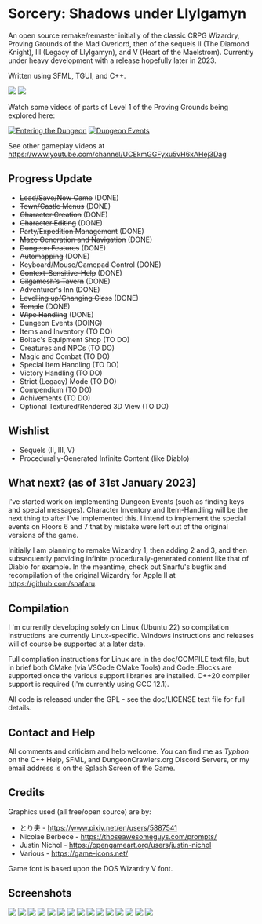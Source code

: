 # Sorcery: Shadows under Llylgamyn

An open source remake/remaster initially of the classic CRPG Wizardry, Proving Grounds of the Mad Overlord, then of the sequels II (The Diamond Knight), III (Legacy of Llylgamyn), and V (Heart of the Maelstrom). Currently under heavy development with a release hopefully later in 2023.

Written using SFML, TGUI, and C++.

![](/promo/screen1.png)
![](/promo/screen7.png)

Watch some videos of parts of Level 1 of the Proving Grounds being explored here:

[![Entering the Dungeon](https://img.youtube.com/vi/AQ9LhK0ta8A/maxresdefault.jpg)](https://youtu.be/AQ9LhK0ta8A)
[![Dungeon Events](https://img.youtube.com/vi/yHwHhr6-Gtc/maxresdefault.jpg)](https://youtu.be/yHwHhr6-Gtc)

See other gameplay videos at <https://www.youtube.com/channel/UCEkmGGFyxu5vH6xAHej3Dag>

## Progress Update

* ~~Load/Save/New Game~~ (DONE)
* ~~Town/Castle Menus~~ (DONE)
* ~~Character Creation~~ (DONE)
* ~~Character Editing~~ (DONE)
* ~~Party/Expedition Management~~ (DONE)
* ~~Maze Generation and Navigation~~ (DONE)
* ~~Dungeon Features~~ (DONE)
* ~~Automapping~~ (DONE)
* ~~Keyboard/Mouse/Gamepad Control~~ (DONE)
* ~~Context-Sensitive-Help~~ (DONE)
* ~~Gilgamesh's Tavern~~ (DONE)
* ~~Adventurer's Inn~~ (DONE)
* ~~Levelling up/Changing Class~~ (DONE)
* ~~Temple~~ (DONE)
* ~~Wipe Handling~~ (DONE)
* Dungeon Events (DOING)
* Items and Inventory (TO DO)
* Boltac's Equipment Shop (TO DO)
* Creatures and NPCs (TO DO)
* Magic and Combat (TO DO)
* Special Item Handling (TO DO)
* Victory Handling (TO DO)
* Strict (Legacy) Mode (TO DO)
* Compendium (TO DO)
* Achivements (TO DO)
* Optional Textured/Rendered 3D View (TO DO)

## Wishlist

* Sequels (II, III, V)
* Procedurally-Generated Infinite Content (like Diablo)

## What next? (as of 31st January 2023)

I've started work on implementing Dungeon Events (such as finding keys and special messages). Character Inventory and Item-Handling will be the next thing to after I've implemented this. I intend to implement the special events on Floors 6 and 7 that by mistake were left out of the original versions of the game.

Initially I am planning to remake Wizardry 1, then adding 2 and 3, and then subsequently providing infinite procedurally-generated content like that of Diablo for example. In the meantime, check out Snarfu's bugfix and recompilation of the original Wizardry for Apple II at <https://github.com/snafaru>.

## Compilation

I 'm currently developing solely on Linux (Ubuntu 22) so compilation instructions are currently Linux-specific. Windows instructions and releases will of course be supported at a later date.

Full compliation instructions for Linux are in the doc/COMPILE text file, but in brief both CMake (via VSCode CMake Tools) and Code::Blocks are supported once the various support libraries are installed. C++20 compiler support is required (I'm currently using GCC 12.1).

All code is released under the GPL - see the doc/LICENSE text file for full details.

## Contact and Help

All comments and criticism and help welcome. You can find me as *Typhon* on the C++ Help, SFML, and DungeonCrawlers.org Discord Servers, or my email address is on the Splash Screen of the Game.

## Credits

Graphics used (all free/open source) are by:

* とり夫 - <https://www.pixiv.net/en/users/5887541>
* Nicolae Berbece - <https://thoseawesomeguys.com/prompts/>
* Justin Nichol - <https://opengameart.org/users/justin-nichol>
* Various - <https://game-icons.net/>

Game font is based upon the DOS Wizardry V font.

## Screenshots

![](/promo/screen16.png)
![](/promo/screen17.png)
![](/promo/screen5.png)
![](/promo/screen15.png)
![](/promo/screen14.png)
![](/promo/screen8.png)
![](/promo/screen13.png)
![](/promo/screen12.png)
![](/promo/screen11.png)
![](/promo/screen9.png)
![](/promo/screen10.png)
![](/promo/screen6.png)
![](/promo/screen2.png)
![](/promo/screen3.png)
![](/promo/screen4.png)
